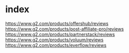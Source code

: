 # index
https://www.g2.com/products/offershub/reviews https://www.g2.com/products/post-affiliate-pro/reviews https://www.g2.com/products/partnerstack/reviews https://www.g2.com/products/voluum/reviews https://www.g2.com/products/everflow/reviews
